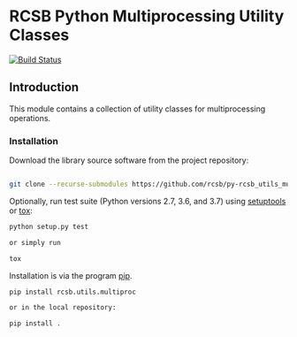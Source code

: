 # RCSB Python Multiprocessing Utility Classes

[![Build Status](https://dev.azure.com/jdwestbrook/jdwestbrook/_apis/build/status/rcsb.py-rcsb_utils_multiproc?branchName=master)](https://dev.azure.com/jdwestbrook/jdwestbrook/_build/latest?definitionId=6&branchName=master)

## Introduction

This module contains a collection of utility classes for multiprocessing operations.

### Installation

Download the library source software from the project repository:

```bash

git clone --recurse-submodules https://github.com/rcsb/py-rcsb_utils_multiproc.git

```

Optionally, run test suite (Python versions 2.7, 3.6, and 3.7) using
[setuptools](https://setuptools.readthedocs.io/en/latest/) or
[tox](http://tox.readthedocs.io/en/latest/example/platform.html):

```bash
python setup.py test

or simply run

tox
```

Installation is via the program [pip](https://pypi.python.org/pypi/pip).

```bash
pip install rcsb.utils.multiproc

or in the local repository:

pip install .
```
